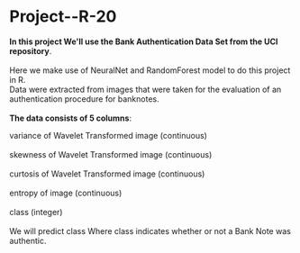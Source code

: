 # Project--R-20

<table>
  
**In this project We'll use the Bank Authentication Data Set from the UCI repository**.<br></br>
Here we make use of NeuralNet and RandomForest model to do this project in R.<br>
Data were extracted from images that were taken for the evaluation of an authentication procedure for banknotes.<br></br>
**The data consists of 5 columns**:<br>

variance of Wavelet Transformed image (continuous)<br></br>
skewness of Wavelet Transformed image (continuous)<br></br>
curtosis of Wavelet Transformed image (continuous)<br></br>
entropy of image (continuous)<br></br>
class (integer)<br></br>
We will predict class Where class indicates whether or not a Bank Note was authentic.



</table>

